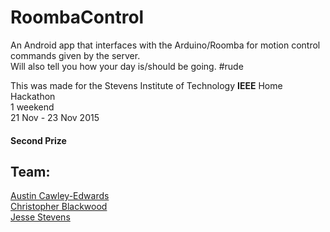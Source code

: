 # RoombaControl
An Android app that interfaces with the Arduino/Roomba for motion control commands given by the server.  
Will also tell you how your day is/should be going.  #rude

This was made for the Stevens Institute of Technology **IEEE** Home Hackathon  
1 weekend  
21 Nov - 23 Nov 2015
#### Second Prize  

## Team:  
[Austin Cawley-Edwards](https://github.com/austincawley)  
[Christopher Blackwood](https://github.com/cblackwo)  
[Jesse Stevens](https://github.com/jessedusty)  
